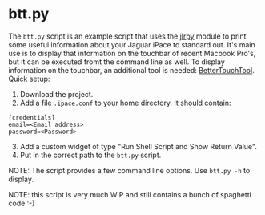 
# btt.py
The `btt.py` script is an example script that uses the [jlrpy](https://github.com/ardevd/jlrpy) module to print some useful information about your Jaguar iPace to standard out. It's main use is to display that information on the touchbar of recent Macbook Pro's, but it can be executed fromt the command line as well. To display information on the touchbar, an additional tool is needed: [BetterTouchTool](https://folivora.ai). Quick setup:

1. Download the project.
2. Add a file `.ipace.conf` to your home directory. It should contain:
```
[credentials]
email=<Email address>
password=<Password>
```
3. Add a custom widget of type "Run Shell Script and Show Return Value".
4. Put in the correct path to the `btt.py` script.  

NOTE: The script provides a few command line options. Use `btt.py -h` to display.


NOTE: this script is very much WIP and still contains a bunch of spaghetti code :-)